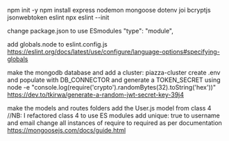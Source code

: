 npm init -y
npm install express nodemon mongoose dotenv joi bcryptjs jsonwebtoken eslint
npx eslint --init

change package.json to use ESmodules
  "type": "module",

add globals.node to eslint.config.js
https://eslint.org/docs/latest/use/configure/language-options#specifying-globals

make the mongodb database and add a cluster: piazza-cluster
create .env and populate with DB_CONNECTOR and generate a TOKEN_SECRET using
node -e "console.log(require('crypto').randomBytes(32).toString('hex'))"
https://dev.to/tkirwa/generate-a-random-jwt-secret-key-39j4

make the models and routes folders
add the User.js model from class 4 //NB: I refactored class 4 to use ES modules
add unique: true to username and email
change all instances of require to required as per documentation https://mongoosejs.com/docs/guide.html